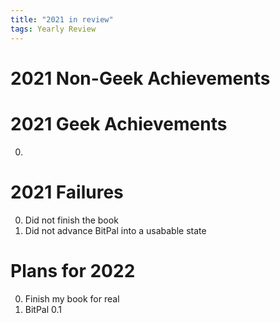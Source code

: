 ```yaml
---
title: "2021 in review"
tags: Yearly Review
---
```


# 2021 Non-Geek Achievements

# 2021 Geek Achievements

0. 

# 2021 Failures

0. Did not finish the book
0. Did not advance BitPal into a usabable state

# Plans for 2022

0. Finish my book for real
1. BitPal 0.1

